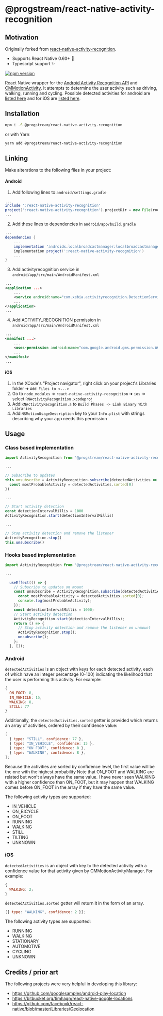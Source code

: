# @progstream/react-native-activity-recognition

## Motivation

Originally forked from [react-native-activity-recognition](https://github.com/Aminoid/react-native-activity-recognition). 

- Supports React Native 0.60+ :rocket:
- Typescript support :sparkles:

[![npm version][npm shield]][npm url]

React Native wrapper for the [Android Activity Recognition API][1] and [CMMotionActivity][3]. It attempts to determine the user activity such as
driving, walking, running and cycling. Possible detected activities for android are [listed here][2] and for iOS are [listed here][3].<br/>

[1]: https://developers.google.com/android/reference/com/google/android/gms/location/ActivityRecognition
[2]: https://developers.google.com/android/reference/com/google/android/gms/location/DetectedActivity
[3]: https://developer.apple.com/reference/coremotion/cmmotionactivity
[npm shield]: https://img.shields.io/npm/v/@progstream/react-native-activity-recognition
[npm url]: https://www.npmjs.com/package/@progstream/react-native-activity-recognition

## Installation

```bash
npm i -S @progstream/react-native-activity-recognition
```

or with Yarn:

```bash
yarn add @progstream/react-native-activity-recognition
```

## Linking

Make alterations to the following files in your project:

#### Android

1. Add following lines to `android/settings.gradle`

```gradle
...
include ':react-native-activity-recognition'
project(':react-native-activity-recognition').projectDir = new File(rootProject.projectDir, '../node_modules/@progstream/react-native-activity-recognition/android')
...
```

2. Add these lines to dependencies in `android/app/build.gradle`

```gradle
...
dependencies {
    ...
    implementation 'androidx.localbroadcastmanager:localbroadcastmanager:1.0.0'
    implementation project(':react-native-activity-recognition')
    ...
}
```

3. Add activityrecognition service in `android/app/src/main/AndroidManifest.xml`

```xml
...
<application ...>
    ...
    <service android:name="com.xebia.activityrecognition.DetectionService"/>
    ...
</application>
...
```

4. Add ACTIVITY_RECOGNITION permission in `android/app/src/main/AndroidManifest.xml`

```xml
...
<manifest ...>
    ...
    <uses-permission android:name="com.google.android.gms.permission.ACTIVITY_RECOGNITION"/>
    ...
</manifest>
...
```

#### iOS

1. In the XCode's "Project navigator", right click on your project's Libraries folder ➜ `Add Files to <...>`
2. Go to `node_modules` ➜ `react-native-activity-recognition` ➜ `ios` ➜ select `RNActivityRecognition.xcodeproj`
3. Add `RNActivityRecognition.a` to `Build Phases -> Link Binary With Libraries`
4. Add `NSMotionUsageDescription` key to your `Info.plist` with strings describing why your app needs this permission

## Usage

### Class based implementation

```js
import ActivityRecognition from '@progstream/react-native-activity-recognition'

...

// Subscribe to updates
this.unsubscribe = ActivityRecognition.subscribe(detectedActivities => {
  const mostProbableActivity = detectedActivities.sorted[0]
})

...

// Start activity detection
const detectionIntervalMillis = 1000
ActivityRecognition.start(detectionIntervalMillis)

...

// Stop activity detection and remove the listener
ActivityRecognition.stop()
this.unsubscribe()
```

### Hooks based implementation

```js
import ActivityRecognition from '@progstream/react-native-activity-recognition'

...

  useEffect(() => {
    // Subscribe to updates on mount
    const unsubscribe = ActivityRecognition.subscribe(detectedActivities => {
      const mostProbableActivity = detectedActivities.sorted[0];
      console.log(mostProbableActivity);
    });
    const detectionIntervalMillis = 1000;
    // Start activity detection
    ActivityRecognition.start(detectionIntervalMillis);
    return () => {
      // Stop activity detection and remove the listener on unmount
      ActivityRecognition.stop();
      unsubscribe();
    };
  }, []);
```

### Android

`detectedActivities` is an object with keys for each detected activity, each of which have an integer percentage (0-100) indicating the likelihood that the user is performing this activity. For example:

```js
{
  ON_FOOT: 8,
  IN_VEHICLE: 15,
  WALKING: 8,
  STILL: 77
}
```

Additionally, the `detectedActivities.sorted` getter is provided which returns an array of activities, ordered by their
confidence value:

```js
[
  { type: "STILL", confidence: 77 },
  { type: "IN_VEHICLE", confidence: 15 },
  { type: "ON_FOOT", confidence: 8 },
  { type: "WALKING", confidence: 8 },
];
```

Because the activities are sorted by confidence level, the first value will be the one with the highest probability
Note that ON_FOOT and WALKING are related but won't always have the same value. I have never seen WALKING with a higher
confidence than ON_FOOT, but it may happen that WALKING comes before ON_FOOT in the array if they have the same value.

The following activity types are supported:

- IN_VEHICLE
- ON_BICYCLE
- ON_FOOT
- RUNNING
- WALKING
- STILL
- TILTING
- UNKNOWN

### iOS

`detectedActivities` is an object with key to the detected activity with a confidence value for that activity given by CMMotionActivityManager. For example:

```js
{
  WALKING: 2;
}
```

`detectedActivities.sorted` getter will return it in the form of an array.

```js
[{ type: "WALKING", confidence: 2 }];
```

The following activity types are supported:

- RUNNING
- WALKING
- STATIONARY
- AUTOMOTIVE
- CYCLING
- UNKNOWN

## Credits / prior art

The following projects were very helpful in developing this library:

- https://github.com/googlesamples/android-play-location
- https://bitbucket.org/timhagn/react-native-google-locations
- https://github.com/facebook/react-native/blob/master/Libraries/Geolocation
